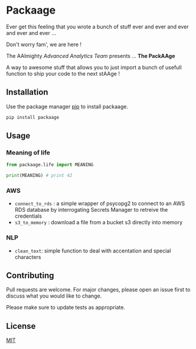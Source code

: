 # Packaage

Ever get this feeling that you wrote a bunch of stuff ever and ever and ever and ever and ever ...

Don't worry fam', we are here !

The AAlmighty _Advanced Analytics Team_ presents ... **The PackAAge**

A way to awesome stuff that allows you to just import a bunch of usefull function to ship your code
to the next stAAge !

## Installation

Use the package manager [pip](https://pip.pypa.io/en/stable/) to install packaage.

```bash
pip install packaage
```

## Usage

### Meaning of life

```python
from packaage.life import MEANING

print(MEANING) # print 42
```

### AWS

- `connect_to_rds` : a simple wrapper of psycopg2 to connect to an AWS RDS database by interrogating
    Secrets Manager to retreive the credentials
- `s3_to_memory` : download a file from a bucket s3 directly into memory

### NLP

- `clean_text`: simple function to deal with accentation and special characters

## Contributing

Pull requests are welcome. For major changes, please open an issue first to discuss what you would
like to change.

Please make sure to update tests as appropriate.

## License

[MIT](LICENSE.txt)

